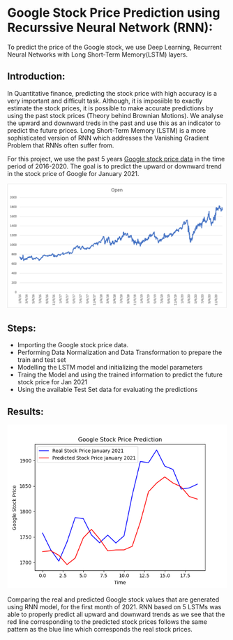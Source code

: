 # Google Stock Price Prediction using Recurssive Neural Network (RNN):
 To predict the price of the Google stock, we use Deep Learning, Recurrent Neural Networks with Long Short-Term Memory(LSTM) layers.
 
 ## Introduction:
 
 In Quantitative finance, predicting the stock price with high accuracy is a very important and difficult task. Although, it is imposiible to exactly 
estimate the stock prices, it is possible to make accurate predictions by using the past stock prices (Theory behind Brownian Motions). We analyse the upward and downward treds
in the past and use this as an indicator to predict the future prices. Long Short-Term Memory (LSTM) is a more sophisticated version of RNN which addresses the Vanishing Gradient Problem that RNNs often suffer from.

For this project, we use the past 5 years [Google stock price data](https://github.com/srikanthv0610/Google-Stock-Price-Prediction_Recurssive-Neural-Network-RNN-/tree/main/Dataset) in the time period of 2016-2020. The goal is to predict the upward or downward trend in the stock price of Google for January 2021.

![Image](https://github.com/srikanthv0610/Google-Stock-Price-Prediction_Recurssive-Neural-Network-RNN-/blob/main/Plots/Google%20Stock%20Price%20Development.png)

## Steps:

* Importing the Google stock price data.
* Performing Data Normalization and Data Transformation to prepare the train and test set
* Modelling the LSTM model and initializing the model parameters
* Traing the Model and using the trained information to predict the future stock price for Jan 2021
* Using the available Test Set data for evaluating the predictions

## Results:

![Image2](https://github.com/srikanthv0610/Google-Stock-Price-Prediction_Recurssive-Neural-Network-RNN-/blob/main/Plots/Figure_1.png)

Comparing the real and predicted Google stock values that are generated using RNN model, for the first month of 2021. RNN based on 5 LSTMs was able to properly predict all upward and downward trends as we see that the red line corresponding to the predicted stock prices follows the same pattern as the blue line which corresponds the real stock prices.


